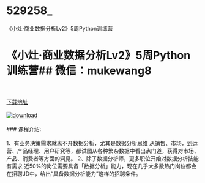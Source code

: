 # 529258_
《小灶·商业数据分析Lv2》5周Python训练营
# 《小灶·商业数据分析Lv2》5周Python训练营## 微信：mukewang8
<br/></br>[下载地址](http://www.36tz.cn/article/529258 "下载地址")
<br/></br>[![download](http://36tz.cn/muke_img/2019_12_356-33-300x142.jpg "下载地址")](http://www.36tz.cn/article/529258 "下载地址")
<br/></br>### 课程介绍:<br/></br>1、有业务决策需求就离不开数据分析，尤其是数据分析思维
从销售、市场，到运营、产品经理、用户研究等，都试图从各种繁杂数据中看出点门道，获得对市场、产品、消费者等方面的洞见。
2、除了数据分析师，更多职位开始对数据分析技能有需求
近50%的岗位需要具备「数据分析」能力，现在几乎大多数热门岗位都会在招聘JD中，给出“具备数据分析能力”这样的招聘条件。


 
